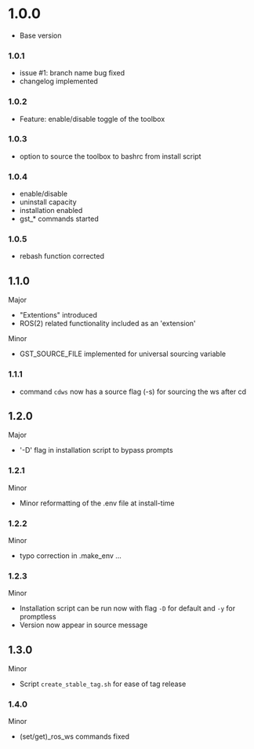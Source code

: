 # 1.0.0
* Base version

### 1.0.1
* issue #1: branch name bug fixed
* changelog implemented

### 1.0.2
* Feature: enable/disable toggle of the toolbox

### 1.0.3
* option to source the toolbox to bashrc from install script

### 1.0.4
* enable/disable
* uninstall capacity
* installation enabled
* gst_* commands started

### 1.0.5
* rebash function corrected

## 1.1.0
Major
* "Extentions" introduced
* ROS(2) related functionality included as an 'extension'

Minor
* GST_SOURCE_FILE implemented for universal sourcing variable

### 1.1.1
* command `cdws` now has a source flag (-s) for sourcing the ws after cd

## 1.2.0
Major
* '-D' flag in installation script to bypass prompts

### 1.2.1
Minor
* Minor reformatting of the .env file at install-time

### 1.2.2
Minor
* typo correction in .make_env ...

### 1.2.3
Minor
* Installation script can be run now with flag `-D` for default and `-y` for promptless 
* Version now appear in source message

## 1.3.0
Minor
* Script `create_stable_tag.sh` for ease of tag release

### 1.4.0
Minor
* (set/get)_ros_ws commands fixed